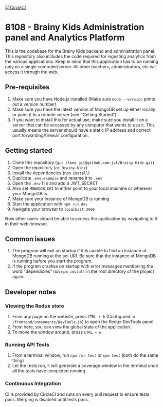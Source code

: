 [![CircleCI](https://circleci.com/gh/jvt/Brainy-Kids.svg?style=svg)](https://circleci.com/gh/jvt/Brainy-Kids)

# 8108 - Brainy Kids Administration panel and Analytics Platform

This is the codebase for the Brainy Kids backend and administration panel. This repository also includes the code required for ingesting analytics from the various applications. Keep in mind that this application has to be running only on a single computer/server. All other teachers, administrators, etc will access it through the web.

## Pre-requisites

1.  Make sure you have Node.js installed (Make sure `node --version` prints out a version number)
2.  Make sure you have the latest version of MongoDB set up either locally or point it to a remote server (see "Getting Started")
3.  If you want to install this for actual use, make sure you install it on a server that can be accessed by any computer that wants to use it. This usually means the server should have a static IP address and correct port forwarding/firewall configuration.

## Getting started

1.  Clone this repository (`git clone git@github.com:jvt/Brainy-Kidz.git`)
2.  Open the repository (`cd Brainy-Kidz`)
3.  Install the dependencies (`npm install`)
4.  Duplicate `.env.example` and rename it to `.env`
5.  Open the `.env` file and add a JWT_SECRET
6.  Also set `MONGODB_URI` to either point to your local machine or wherever your MongoDB is.
7.  Make sure your instance of MongoDB is running
8.  Start the application with `npm run dev`
9.  Navigate your browser to `localhost:3000`

Now other users should be able to access the application by navigating to it in their web-browser.

## Common issues

1. The program will exit on startup if it is unable to find an instance of MongoDB running at the set URI. Be sure that the instance of MongoDB is running before you start the program.
2. If the program crashes on startup with error messages mentioning the word "dependicies" run `npm install` in the root directory of the project again.

## Developer notes

### Viewing the Redux store

1.  From any page on the website, press `CTRL + h` (Configured in `/frontend/components/DevTools.js`) to open the Redux DevTools panel
2.  From here, you can view the global state of the application.
3.  To move the window around, press `CTRL + w`

### Running API Tests

1.  From a terminal window, run `npm run test` or `npm test` (both do the same thing)
2.  Let the tests run, it will generate a coverage window in the terminal once all the tests have completed running

### Continuous Integration

CI is provided by CircleCI and runs on every pull request to ensure tests pass. Merging is disabled until tests pass.
